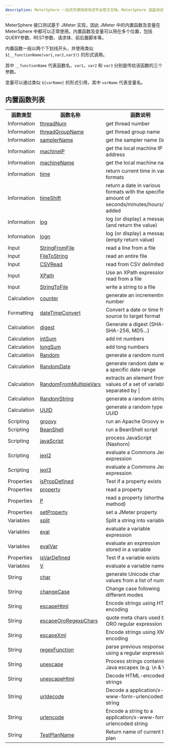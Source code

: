 ```yaml
---
description: MeterSphere 一站式开源持续测试平台官方文档。MeterSphere 涵盖测试管理、接口测试、UI 测试和性能测试等功能，全面兼容 JMeter、Selenium 等主流开源标准，有效助力开发和测试团队充分利用云弹性进行高度可 扩展的自动化测试，加速高质量的软件交付。
---
```


MeterSphere 接口测试基于 JMeter 实现，因此 JMeter 中的内置函数及变量在 MeterSphere 中都可以正常使用。内置函数及变量可以用在多个位置，包括QUERY参数、REST参数、请求体、前后置脚本等。

内置函数一般以两个下划线开头，并使用类似 `${__functionName(var1,var2,var3)}` 的形式调用。

其中 `__functionName` 代表函数名，`var1`，`var2` 和 `var3` 分别是传给该函数的三个参数。

变量可以通过类似 `${varName}` 的形式引用，其中 `varName` 代表变量名。

## 内置函数列表

<table>
    <tbody>
        <tr>
            <th>函数类型</th>
            <th>函数名称</th>
            <th>函数说明</th>
        </tr>
        <tr>
            <td>Information</td>
            <td> <a href="#__threadNum">threadNum</a></td>
            <td>get thread number</td>
        </tr>
        <tr>
            <td>Information</td>
            <td> <a href="#__threadGroupName">threadGroupName</a></td>
            <td>get thread group name</td>
        </tr>
        <tr>
            <td>Information</td>
            <td> <a href="#__samplerName">samplerName</a></td>
            <td>get the sampler name (label)</td>
        </tr>
        <tr>
            <td>Information</td>
            <td> <a href="#__machineIP">machineIP</a></td>
            <td>get the local machine IP address</td>
        </tr>
        <tr>
            <td>Information</td>
            <td> <a href="#__machineName">machineName</a></td>
            <td>get the local machine name</td>
        </tr>
        <tr>
            <td>Information</td>
            <td> <a href="#__time">time</a></td>
            <td>return current time in various formats</td>
        </tr>
        <tr>
            <td>Information</td>
            <td> <a href="#__timeShift">timeShift</a></td>
            <td>return a date in various formats with the specified amount of seconds/minutes/hours/days added</td>
        </tr>
        <tr>
            <td>Information</td>
            <td> <a href="#__log">log</a></td>
            <td>log (or display) a message (and return the value)</td>
        </tr>
        <tr>
            <td>Information</td>
            <td> <a href="#__logn">logn</a></td>
            <td>log (or display) a message (empty return value)</td>
        </tr>
        <tr>
            <td>Input</td>
            <td> <a href="#__StringFromFile">StringFromFile</a></td>
            <td>read a line from a file</td>
        </tr>
        <tr>
            <td>Input</td>
            <td> <a href="#__FileToString">FileToString</a></td>
            <td>read an entire file</td>
        </tr>
        <tr>
            <td>Input</td>
            <td> <a href="#__CSVRead">CSVRead</a></td>
            <td>read from CSV delimited file</td>
        </tr>
        <tr>
            <td>Input</td>
            <td> <a href="#__XPath">XPath</a></td>
            <td>Use an XPath expression to read from a file</td>
        </tr>
        <tr>
            <td>Input</td>
            <td> <a href="#__StringToFile">StringToFile</a></td>
            <td>write a string to a file</td>
        </tr>
        <tr>
            <td>Calculation</td>
            <td> <a href="#__counter">counter</a></td>
            <td>generate an incrementing number</td>
        </tr>
        <tr>
            <td>Formatting</td>
            <td> <a href="#__dateTimeConvert">dateTimeConvert</a></td>
            <td>Convert a date or time from source to target format</td>
        </tr>
        <tr>
            <td>Calculation</td>
            <td> <a href="#__digest">digest</a></td>
            <td>Generate a digest (SHA-1, SHA-256, MD5...)</td>
        </tr>
        <tr>
            <td>Calculation</td>
            <td> <a href="#__intSum">intSum</a></td>
            <td>add int numbers</td>
        </tr>
        <tr>
            <td>Calculation</td>
            <td> <a href="#__longSum">longSum</a></td>
            <td>add long numbers</td>
        </tr>
        <tr>
            <td>Calculation</td>
            <td> <a href="#__Random">Random</a></td>
            <td>generate a random number</td>
        </tr>
        <tr>
            <td>Calculation</td>
            <td> <a href="#__RandomDate">RandomDate</a></td>
            <td>generate random date within a specific date range</td>
        </tr>
        <tr>
            <td>Calculation</td>
            <td> <a href="#__RandomFromMultipleVars">RandomFromMultipleVars</a></td>
            <td>extracts an element from the values of a set of variables separated by <span class="code">|</span></td>
        </tr>
        <tr>
            <td>Calculation</td>
            <td> <a href="#__RandomString">RandomString</a></td>
            <td>generate a random string</td>
        </tr>
        <tr>
            <td>Calculation</td>
            <td> <a href="#__UUID">UUID</a></td>
            <td>generate a random type 4 UUID</td>
        </tr>
        <tr>
            <td>Scripting</td>
            <td> <a href="#__groovy">groovy</a></td>
            <td>run an Apache Groovy script</td>
        </tr>
        <tr>
            <td>Scripting</td>
            <td> <a href="#__BeanShell">BeanShell</a></td>
            <td>run a BeanShell script</td>
        </tr>
        <tr>
            <td>Scripting</td>
            <td> <a href="#__javaScript">javaScript</a></td>
            <td>process JavaScript (Nashorn)</td>
        </tr>
        <tr>
            <td>Scripting</td>
            <td> <a href="#__jexl2">jexl2</a></td>
            <td>evaluate a Commons Jexl2 expression</td>
        </tr>
        <tr>
            <td>Scripting</td>
            <td> <a href="#__jexl3">jexl3</a></td>
            <td>evaluate a Commons Jexl3 expression</td>
        </tr>
        <tr></tr>
        <td>Properties</td>
        <td> <a href="#__isPropDefined">isPropDefined</a> </td>
        <td>Test if a property exists</td>
        </tr>
        <tr>
            <td>Properties</td>
            <td> <a href="#__property">property</a> </td>
            <td>read a property</td>
        </tr>
        <tr>
            <td>Properties</td>
            <td> <a href="#__P">P</a></td>
            <td>read a property (shorthand method)</td>
        </tr>
        <tr>
            <td>Properties</td>
            <td> <a href="#__setProperty">setProperty</a></td>
            <td>set a JMeter property</td>
        </tr>
        <tr>
            <td>Variables</td>
            <td> <a href="#__split">split</a></td>
            <td>Split a string into variables</td>
        </tr>
        <tr>
            <td>Variables</td>
            <td> <a href="#__eval">eval</a></td>
            <td>evaluate a variable expression</td>
        </tr>
        <tr>
            <td>Variables</td>
            <td> <a href="#__evalVar">evalVar</a></td>
            <td>evaluate an expression stored in a variable</td>
        </tr>
        <tr>
            <td>Properties</td>
            <td> <a href="#__isVarDefined">isVarDefined</a> </td>
            <td>Test if a variable exists</td>
        </tr>
        <tr>
            <td>Variables</td>
            <td> <a href="#__V">V</a></td>
            <td>evaluate a variable name</td>
        </tr>
        <tr>
            <td>String</td>
            <td> <a href="#__char">char</a></td>
            <td>generate Unicode char values from a list of numbers</td>
        </tr>
        <tr>
            <td>String</td>
            <td> <a href="#__changeCase">changeCase</a></td>
            <td>Change case following different modes</td>
        </tr>
        <tr>
            <td>String</td>
            <td> <a href="#__escapeHtml">escapeHtml</a></td>
            <td>Encode strings using HTML encoding</td>
        </tr>
        <tr>
            <td>String</td>
            <td> <a href="#__escapeOroRegexpChars">escapeOroRegexpChars</a></td>
            <td>quote meta chars used by ORO regular expression</td>
        </tr>
        <tr>
            <td>String</td>
            <td> <a href="#__escapeXml">escapeXml</a></td>
            <td>Encode strings using XMl encoding</td>
        </tr>
        <tr>
            <td>String</td>
            <td> <a href="#__regexFunction">regexFunction</a></td>
            <td>parse previous response using a regular expression</td>
        </tr>
        <tr>
            <td>String</td>
            <td> <a href="#__unescape">unescape</a></td>
            <td>Process strings containing Java escapes (e.g. \n &amp; \t)</td>
        </tr>
        <tr>
            <td>String</td>
            <td> <a href="#__unescapeHtml">unescapeHtml</a></td>
            <td>Decode HTML-encoded strings</td>
        </tr>
        <tr>
            <td>String</td>
            <td> <a href="#__urldecode">urldecode</a></td>
            <td>Decode a application/x-www-form-urlencoded string</td>
        </tr>
        <tr>
            <td>String</td>
            <td> <a href="#__urlencode">urlencode</a></td>
            <td>Encode a string to a application/x-www-form-urlencoded string</td>
        </tr>
        <tr>
            <td>String</td>
            <td> <a href="#__TestPlanName">TestPlanName</a></td>
            <td>Return name of current test plan</td>
        </tr>
    </tbody>
</table>